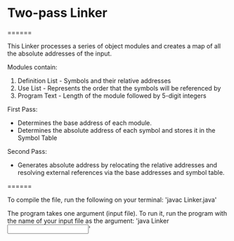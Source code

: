 # Two-pass Linker
====== 

This Linker processes a series of object modules and creates a map of all the absolute addresses of the input. 

Modules contain:
1. Definition List - Symbols and their relative addresses
2. Use List - Represents the order that the symbols will be referenced by
3. Program Text - Length of the module followed by 5-digit integers 

First Pass:
- Determines the base address of each module.
- Determines the absolute address of each symbol and stores it in the Symbol Table

Second Pass:
- Generates absolute address by relocating the relative addresses and resolving external references via the base addresses and symbol table.


======

To compile the file, run the following on your terminal:
	'javac Linker.java'

The program takes one argument (input file). To run it, run the program with the name of your input file as the argument:
	'java Linker <input file>'

	
